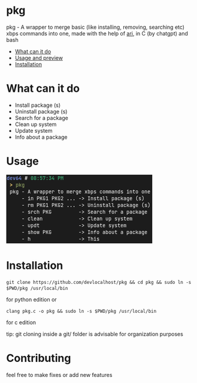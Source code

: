 # pkg
pkg - A wrapper to merge basic (like installing, removing, searching etc) xbps commands into one, made with the help of [ari](https://ari-web.xyz/gh), in C (by chatgpt) and bash


- [What can it do](#what-can-it-do)
- [Usage and preview](#usage)
- [Installation](#installation)
# What can it do
+ Install package (s)
+ Uninstall package (s)
+ Search for a package
+ Clean up system
+ Update system
+ Info about a package

# Usage
![a preview screenshot of what pkg can do](pre.png)

# Installation

```
git clone https://github.com/devlocalhost/pkg && cd pkg && sudo ln -s $PWD/pkg /usr/local/bin

``` 
for python edition or

```
clang pkg.c -o pkg && sudo ln -s $PWD/pkg /usr/local/bin

``` 
for c edition

tip: git cloning inside a git/ folder is advisable for organization purposes



# Contributing
feel free to make fixes or add new features
